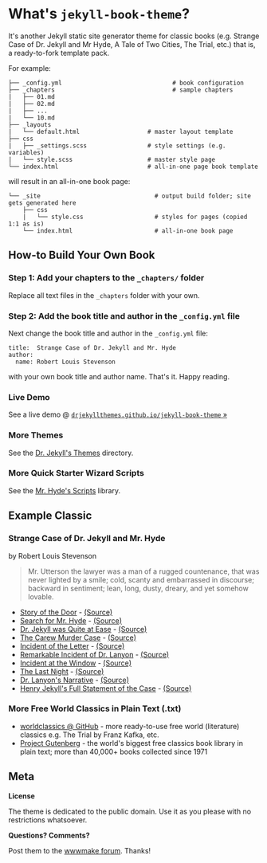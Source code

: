 # What's `jekyll-book-theme`?

It's another Jekyll static site generator theme for classic books
(e.g. Strange Case of Dr. Jekyll and Mr Hyde, A Tale of Two Cities, The Trial, etc.)
that is, a ready-to-fork template pack.

For example:

```
├── _config.yml                               # book configuration
├── _chapters                                 # sample chapters
|   ├── 01.md
|   ├── 02.md
|   ├── ...
|   └── 10.md
├── _layouts                           
|   └── default.html                   # master layout template
├── css                               
|   ├── _settings.scss                 # style settings (e.g. variables)
|   └── style.scss                     # master style page
└── index.html                         # all-in-one page book template
```

will result in an all-in-one book page:

```
└── _site                                # output build folder; site gets generated here
    ├── css
    |   └── style.css                    # styles for pages (copied 1:1 as is)
    └── index.html                       # all-in-one book page
```

## How-to Build Your Own Book

### Step 1: Add your chapters to the `_chapters/` folder

Replace all text files in the `_chapters` folder with your own.


### Step 2: Add the book title and author in the `_config.yml` file

Next change the book title and author in the `_config.yml` file:

~~~
title:  Strange Case of Dr. Jekyll and Mr. Hyde
author:
  name: Robert Louis Stevenson
~~~

with your own book title and author name. That's it. Happy reading.

### Live Demo

See a live demo @ [`drjekyllthemes.github.io/jekyll-book-theme` »](http://drjekyllthemes.github.io/jekyll-book-theme/)


### More Themes

See the [Dr. Jekyll's Themes](https://drjekyllthemes.github.io) directory.

### More Quick Starter Wizard Scripts

See the [Mr. Hyde's Scripts](https://github.com/mrhydescripts/scripts) library.



## Example Classic

### Strange Case of Dr. Jekyll and Mr. Hyde

by Robert Louis Stevenson

> Mr. Utterson the lawyer was a man of a rugged countenance, that was
> never lighted by a smile; cold, scanty and embarrassed in
> discourse; backward in sentiment; lean, long, dusty, dreary, and
> yet somehow lovable.

<!--
  note: fix anchors; not-generated by kramdown (auto-ids set to true) why?
  -->

- [Story of the Door](http://drjekyllthemes.github.io/jekyll-book-theme/#) - [(Source)](_chapters/01.md)
- [Search for Mr. Hyde](http://drjekyllthemes.github.io/jekyll-book-theme/#) - [(Source)](_chapters/02.md)
- [Dr. Jekyll was Quite at Ease](http://drjekyllthemes.github.io/jekyll-book-theme/#) - [(Source)](_chapters/03.md)
- [The Carew Murder Case](http://drjekyllthemes.github.io/jekyll-book-theme/#) - [(Source)](_chapters/04.md)
- [Incident of the Letter](http://drjekyllthemes.github.io/jekyll-book-theme/#) - [(Source)](_chapters/05.md)
- [Remarkable Incident of Dr. Lanyon](http://drjekyllthemes.github.io/jekyll-book-theme/#) - [(Source)](_chapters/06.md)
- [Incident at the Window](http://drjekyllthemes.github.io/jekyll-book-theme/#) - [(Source)](_chapters/07.md)
- [The Last Night](http://drjekyllthemes.github.io/jekyll-book-theme/#) - [(Source)](_chapters/08.md) 
- [Dr. Lanyon's Narrative](http://drjekyllthemes.github.io/jekyll-book-theme/#) - [(Source)](_chapters/09.md)
- [Henry Jekyll's Full Statement of the Case](http://drjekyllthemes.github.io/jekyll-book-theme/#) - [(Source)](_chapters/10.md)



### More Free World Classics in Plain Text (.txt)

- [worldclassics @ GitHub](https://github.com/worldclassics) - more ready-to-use free world (literature) classics e.g. The Trial by Franz Kafka, etc.
- [Project Gutenberg](https://www.gutenberg.org) - the world's biggest free classics book library in plain text; more than 40,000+ books collected since 1971 



## Meta

**License**

The theme is dedicated to the public domain.
Use it as you please with no restrictions whatsoever.

**Questions? Comments?**

Post them to the [wwwmake forum](http://groups.google.com/group/wwwmake). Thanks!
